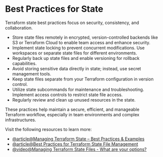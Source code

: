 # Best Practices for State

Terraform state best practices focus on security, consistency, and collaboration. 

- Store state files remotely in encrypted, version-controlled backends like S3 or Terraform Cloud to enable team access and enhance security.
- Implement state locking to prevent concurrent modifications. Use workspaces or separate state files for different environments.
- Regularly back up state files and enable versioning for rollback capabilities.
- Avoid storing sensitive data directly in state; instead, use secret management tools.
- Keep state files separate from your Terraform configuration in version control. 
- Utilize state subcommands for maintenance and troubleshooting. Implement access controls to restrict state file access.
- Regularly review and clean up unused resources in the state. 

These practices help maintain a secure, efficient, and manageable Terraform workflow, especially in team environments and complex infrastructures.

Visit the following resources to learn more:

- [@article@Managing Terraform State – Best Practices & Examples](https://spacelift.io/blog/terraform-state)
- [@article@Best Practices for Terraform State File Management](https://www.cloudthat.com/resources/blog/best-practices-for-terraform-state-file-management)
- [@video@Managing Terraform State Files - What are your options?](https://www.youtube.com/watch?v=keiIyarEKf8)